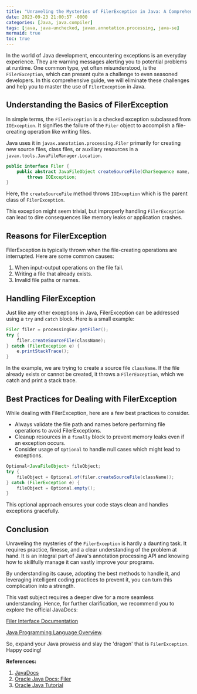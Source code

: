 ```yaml
---
title: "Unraveling the Mysteries of FilerException in Java: A Comprehensive Guide"
date: 2023-09-23 21:00:57 -0000
categories: [Java, java.compiler]
tags: [java, java-unchecked, javax.annotation.processing, java-se]
mermaid: true
toc: true
---
```



In the world of Java development, encountering exceptions is an everyday experience. They are warning messages alerting you to potential problems at runtime. One common type, yet often misunderstood, is the `FilerException`, which can present quite a challenge to even seasoned developers. In this comprehensive guide, we will eliminate these challenges and help you to master the use of `FilerException` in Java.

## Understanding the Basics of FilerException

In simple terms, the `FilerException` is a checked exception subclassed from `IOException`. It signifies the failure of the `Filer` object to accomplish a file-creating operation like writing files. 

Java uses it in `javax.annotation.processing.Filer` primarily for creating new source files, class files, or auxiliary resources in a `javax.tools.JavaFileManager.Location`.

```java
public interface Filer {
    public abstract JavaFileObject createSourceFile(CharSequence name, Element... originatingElements)
        throws IOException;
}
```
Here, the `createSourceFile` method throws `IOException` which is the parent class of `FilerException`.

This exception might seem trivial, but improperly handling `FilerException` can lead to dire consequences like memory leaks or application crashes.

## Reasons for FilerException

FilerException is typically thrown when the file-creating operations are interrupted. Here are some common causes:

1. When input-output operations on the file fail. 
2. Writing a file that already exists. 
3. Invalid file paths or names. 

## Handling FilerException

Just like any other exceptions in Java, FilerException can be addressed using a `try` and `catch` block. Here is a small example:

```java
Filer filer = processingEnv.getFiler();
try {
    filer.createSourceFile(className);
} catch (FilerException e) {
    e.printStackTrace();
}
```
In the example, we are trying to create a source file `className`. If the file already exists or cannot be created, it throws a `FilerException`, which we catch and print a stack trace.

## Best Practices for Dealing with FilerException

While dealing with FilerException, here are a few best practices to consider.

- Always validate the file path and names before performing file operations to avoid FilerExceptions.
- Cleanup resources in a `finally` block to prevent memory leaks even if an exception occurs.
- Consider usage of `Optional` to handle null cases which might lead to exceptions. 

```java
Optional<JavaFileObject> fileObject;
try {
    fileObject = Optional.of(filer.createSourceFile(className));
} catch (FilerException e) {
    fileObject = Optional.empty(); 
}
```

This optional approach ensures your code stays clean and handles exceptions gracefully.

## Conclusion

Unraveling the mysteries of the `FilerException` is hardly a daunting task. It requires practice, finesse, and a clear understanding of the problem at hand. It is an integral part of Java's annotation processing API and knowing how to skillfully manage it can vastly improve your programs.

By understanding its cause, adopting the best methods to handle it, and leveraging intelligent coding practices to prevent it, you can turn this complication into a strength.

This vast subject requires a deeper dive for a more seamless understanding. Hence, for further clarification, we recommend you to explore the official JavaDocs:

[Filer Interface Documentation](https://docs.oracle.com/javase/8/docs/api/javax/annotation/processing/Filer.html)

[Java Programming Language Overview](https://docs.oracle.com/javase/tutorial/java/overview/index.html).

So, expand your Java prowess and slay the 'dragon' that is `FilerException`. Happy coding!

**References:**
1. [JavaDocs](https://docs.oracle.com/en/java/)
2. [Oracle Java Docs: Filer](https://docs.oracle.com/javase/8/docs/api/javax/annotation/processing/Filer.html)
3. [Oracle Java Tutorial](https://docs.oracle.com/javase/tutorial)